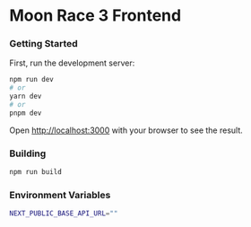 # Moon Race 3 Frontend

### Getting Started

First, run the development server:

```bash
npm run dev
# or
yarn dev
# or
pnpm dev
```

Open [http://localhost:3000](http://localhost:3000) with your browser to see the result.

### Building

```bash
npm run build
```

### Environment Variables

```bash
NEXT_PUBLIC_BASE_API_URL=""
```
